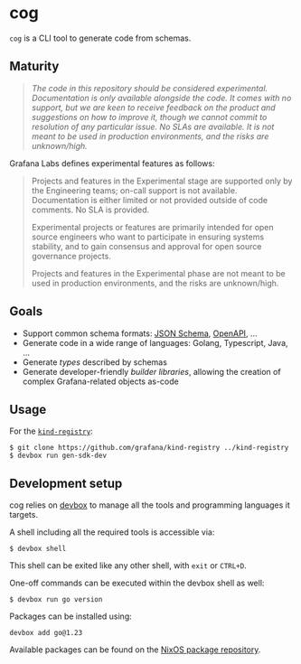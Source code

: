 # cog

`cog` is a CLI tool to generate code from schemas.

## Maturity

> _The code in this repository should be considered experimental. Documentation is only
available alongside the code. It comes with no support, but we are keen to receive
feedback on the product and suggestions on how to improve it, though we cannot commit
to resolution of any particular issue. No SLAs are available. It is not meant to be used
in production environments, and the risks are unknown/high._

Grafana Labs defines experimental features as follows:

> Projects and features in the Experimental stage are supported only by the Engineering
teams; on-call support is not available. Documentation is either limited or not provided
outside of code comments. No SLA is provided.
>
> Experimental projects or features are primarily intended for open source engineers who
want to participate in ensuring systems stability, and to gain consensus and approval
for open source governance projects.
>
> Projects and features in the Experimental phase are not meant to be used in production
environments, and the risks are unknown/high.

## Goals

* Support common schema formats: [JSON Schema](https://json-schema.org/), [OpenAPI](https://www.openapis.org/), ...
* Generate code in a wide range of languages: Golang, Typescript, Java, ...
* Generate *types* described by schemas
* Generate developer-friendly *builder libraries*, allowing the creation of complex Grafana-related objects as-code

## Usage

For the [`kind-registry`](https://github.com/grafana/kind-registry):

```console
$ git clone https://github.com/grafana/kind-registry ../kind-registry
$ devbox run gen-sdk-dev
```

## Development setup

cog relies on [devbox](https://www.jetify.com/devbox/docs/) to manage all
the tools and programming languages it targets.

A shell including all the required tools is accessible via:

```console
$ devbox shell
```

This shell can be exited like any other shell, with `exit` or `CTRL+D`.

One-off commands can be executed within the devbox shell as well:

```console
$ devbox run go version
```

Packages can be installed using:

```console
devbox add go@1.23
```

Available packages can be found on the [NixOS package repository](https://search.nixos.org/packages).
